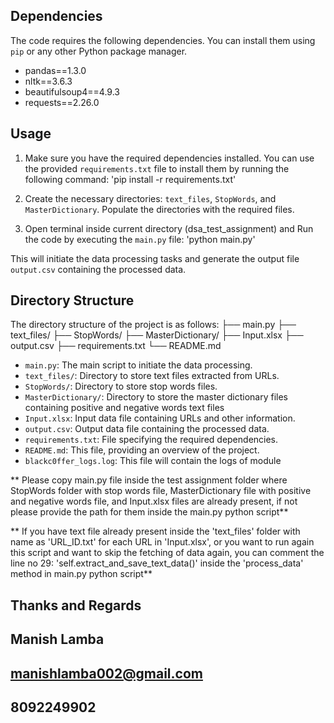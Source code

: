 ## Dependencies

The code requires the following dependencies. You can install them using `pip` or any other Python package manager.

- pandas==1.3.0
- nltk==3.6.3
- beautifulsoup4==4.9.3
- requests==2.26.0

## Usage

1. Make sure you have the required dependencies installed. You can use the provided `requirements.txt` file to install them by running the following command: 'pip install -r requirements.txt'

2. Create the necessary directories: `text_files`, `StopWords`, and `MasterDictionary`. Populate the directories with the required files.

3. Open terminal inside current directory (dsa_test_assignment) and Run the code by executing the `main.py` file: 'python main.py'


This will initiate the data processing tasks and generate the output file `output.csv` containing the processed data.

## Directory Structure

The directory structure of the project is as follows:
    ├── main.py
    ├── text_files/
    ├── StopWords/
    ├── MasterDictionary/
    ├── Input.xlsx
    ├── output.csv
    ├── requirements.txt
    └── README.md


- `main.py`: The main script to initiate the data processing.
- `text_files/`: Directory to store text files extracted from URLs.
- `StopWords/`: Directory to store stop words files.
- `MasterDictionary/`: Directory to store the master dictionary files containing positive and negative words text files
- `Input.xlsx`: Input data file containing URLs and other information.
- `output.csv`: Output data file containing the processed data.
- `requirements.txt`: File specifying the required dependencies.
- `README.md`: This file, providing an overview of the project.
- `blackc0ffer_logs.log`: This file will contain the logs of module

** Please copy main.py file inside the test assignment folder where StopWords folder with stop words file, MasterDictionary file with positive and negative words file, and Input.xlsx files are already present, if not please provide the path for them inside the main.py python script**

** If you have text file already present inside the 'text_files' folder with name as 'URL_ID.txt' for each URL in 'Input.xlsx', or you want to run again this script and want to skip the fetching of data again, you can comment the line no 29: 'self.extract_and_save_text_data()' inside the 'process_data' method in main.py python script**

## Thanks and Regards
## Manish Lamba
## manishlamba002@gmail.com
## 8092249902
